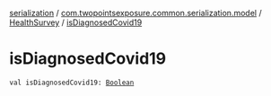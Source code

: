 [serialization](../../index.md) / [com.twopointsexposure.common.serialization.model](../index.md) / [HealthSurvey](index.md) / [isDiagnosedCovid19](./is-diagnosed-covid19.md)

# isDiagnosedCovid19

`val isDiagnosedCovid19: `[`Boolean`](https://kotlinlang.org/api/latest/jvm/stdlib/kotlin/-boolean/index.html)